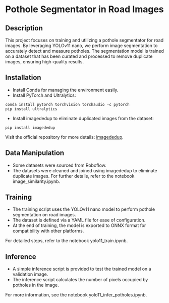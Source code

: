 # Pothole Segmentator in Road Images

## Description

This project focuses on training and utilizing a pothole segmentator for road images. By leveraging YOLOv11 nano, we perform image segmentation to accurately detect and measure potholes. The segmentation model is trained on a dataset that has been curated and processed to remove duplicate images, ensuring high-quality results.

## Installation
* Install Conda for managing the environment easily.
* Install PyTorch and Ultralytics:
```
conda install pytorch torchvision torchaudio -c pytorch
pip install ultralytics
```
* Install imagededup to eliminate duplicated images from the dataset:
```
pip install imagededup
```
Visit the official repository for more details: [imagededup](https://github.com/idealo/imagededup).


## Data Manipulation
* Some datasets were sourced from Roboflow.
* The datasets were cleaned and joined using imagededup to eliminate duplicate images. For further details, refer to the notebook image_similarity.ipynb.


## Training
* The training script uses the YOLOv11 nano model to perform pothole segmentation on road images.
* The dataset is defined via a YAML file for ease of configuration.
* At the end of training, the model is exported to ONNX format for compatibility with other platforms.

For detailed steps, refer to the notebook yolo11_train.ipynb.

## Inference
* A simple inference script is provided to test the trained model on a validation image.
* The inference script calculates the number of pixels occupied by potholes in the image.

For more information, see the notebook yolo11_infer_potholes.ipynb.